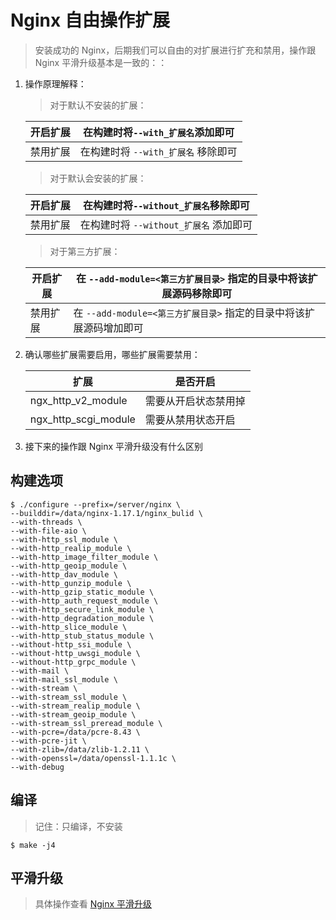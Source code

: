 # Nginx 自由操作扩展

> 安装成功的 Nginx，后期我们可以自由的对扩展进行扩充和禁用，操作跟 Nginx 平滑升级基本是一致的：：

1. 操作原理解释：

   > 对于默认不安装的扩展：

   | 开启扩展 | 在构建时将`--with_扩展名`添加即可   |
   | -------- | ----------------------------------- |
   | 禁用扩展 | 在构建时将 `--with_扩展名` 移除即可 |

   > 对于默认会安装的扩展：

   | 开启扩展 | 在构建时将`--without_扩展名`移除即可   |
   | -------- | -------------------------------------- |
   | 禁用扩展 | 在构建时将 `--without_扩展名` 添加即可 |

   > 对于第三方扩展：

   | 开启扩展 | 在 `--add-module=<第三方扩展目录>` 指定的目录中将该扩展源码移除即可 |
   | -------- | ------------------------------------------------------------------- |
   | 禁用扩展 | 在 `--add-module=<第三方扩展目录>` 指定的目录中将该扩展源码增加即可 |

2. 确认哪些扩展需要启用，哪些扩展需要禁用：

   | 扩展                 | 是否开启             |
   | -------------------- | -------------------- |
   | ngx_http_v2_module   | 需要从开启状态禁用掉 |
   | ngx_http_scgi_module | 需要从禁用状态开启   |

3. 接下来的操作跟 Nginx 平滑升级没有什么区别

## 构建选项

```shell
$ ./configure --prefix=/server/nginx \
--builddir=/data/nginx-1.17.1/nginx_bulid \
--with-threads \
--with-file-aio \
--with-http_ssl_module \
--with-http_realip_module \
--with-http_image_filter_module \
--with-http_geoip_module \
--with-http_dav_module \
--with-http_gunzip_module \
--with-http_gzip_static_module \
--with-http_auth_request_module \
--with-http_secure_link_module \
--with-http_degradation_module \
--with-http_slice_module \
--with-http_stub_status_module \
--without-http_ssi_module \
--without-http_uwsgi_module \
--without-http_grpc_module \
--with-mail \
--with-mail_ssl_module \
--with-stream \
--with-stream_ssl_module \
--with-stream_realip_module \
--with-stream_geoip_module \
--with-stream_ssl_preread_module \
--with-pcre=/data/pcre-8.43 \
--with-pcre-jit \
--with-zlib=/data/zlib-1.2.11 \
--with-openssl=/data/openssl-1.1.1c \
--with-debug
```

## 编译

> 记住：只编译，不安装

```shell
$ make -j4
```

## 平滑升级

> 具体操作查看 [Nginx 平滑升级](./03-Nginx平滑升级.md)
